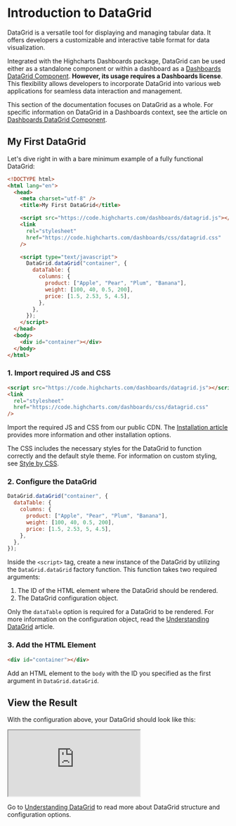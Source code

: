 # Introduction to DataGrid

DataGrid is a versatile tool for displaying and managing tabular data. It offers developers a customizable and interactive table format for data visualization.

Integrated with the Highcharts Dashboards package, DataGrid can be used either as a standalone component or within a dashboard as a [Dashboards DataGrid Component](https://www.highcharts.com/docs/dashboards/datagrid-component). **However, its usage requires a Dashboards license**. This flexibility allows developers to incorporate DataGrid into various web applications for seamless data interaction and management.

This section of the documentation focuses on DataGrid as a whole. For specific information on DataGrid in a Dashboards context, see the article on [Dashboards DataGrid Component](https://www.highcharts.com/docs/dashboards/datagrid-component).

## My First DataGrid

Let's dive right in with a bare minimum example of a fully functional DataGrid:
 
```html
<!DOCTYPE html>
<html lang="en">
  <head>
    <meta charset="utf-8" />
    <title>My First DataGrid</title>

    <script src="https://code.highcharts.com/dashboards/datagrid.js"></script>
    <link
      rel="stylesheet"
      href="https://code.highcharts.com/dashboards/css/datagrid.css"
    />

    <script type="text/javascript">
      DataGrid.dataGrid("container", {
        dataTable: {
          columns: {
            product: ["Apple", "Pear", "Plum", "Banana"],
            weight: [100, 40, 0.5, 200],
            price: [1.5, 2.53, 5, 4.5],
          },
        },
      });
    </script>
  </head>
  <body>
    <div id="container"></div>
  </body>
</html>
```

### 1. Import required JS and CSS

```html
<script src="https://code.highcharts.com/dashboards/datagrid.js"></script>
<link
  rel="stylesheet"
  href="https://code.highcharts.com/dashboards/css/datagrid.css"
/>
```

Import the required JS and CSS from our public CDN. The [Installation article](https://www.highcharts.com/docs/datagrid/installation) provides more information and other installation options.

The CSS includes the necessary styles for the DataGrid to function correctly and the default style theme. For information on custom styling, see [Style by CSS](https://www.highcharts.com/docs/datagrid/style-by-css).

### 2. Configure the DataGrid

```js
DataGrid.dataGrid("container", {
  dataTable: {
    columns: {
      product: ["Apple", "Pear", "Plum", "Banana"],
      weight: [100, 40, 0.5, 200],
      price: [1.5, 2.53, 5, 4.5],
    },
  },
});
```

Inside the `<script>` tag, create a new instance of the DataGrid by utilizing the `DataGrid.dataGrid` factory function. This function takes two required arguments:

1. The ID of the HTML element where the DataGrid should be rendered.
2. The DataGrid configuration object.

Only the `dataTable` option is required for a DataGrid to be rendered. For more information on the configuration object, read the [Understanding DataGrid](https://www.highcharts.com/docs/datagrid/understanding-datagrid) article.

### 3. Add the HTML Element

```html
<div id="container"></div>
```

Add an HTML element to the `body` with the ID you specified as the first argument in `DataGrid.dataGrid`.

## View the Result

With the configuration above, your DataGrid should look like this:

<iframe src="https://www.highcharts.com/samples/embed/data-grid/demo/your-first-datagrid" allow="fullscreen"></iframe>

Go to [Understanding DataGrid](https://www.highcharts.com/docs/datagrid/understanding-datagrid) to read more about DataGrid structure and configuration options.
